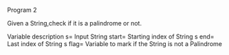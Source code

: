 Program 2

Given a String,check if it is a palindrome or not.

Variable description
s= Input String
start= Starting index of String s
end= Last index of String s
flag= Variable to mark if the String is not a Palindrome